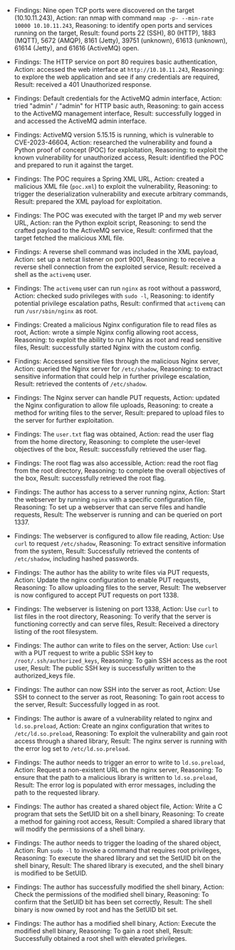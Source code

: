 * Findings: Nine open TCP ports were discovered on the target (10.10.11.243), Action: ran nmap with command `nmap -p- --min-rate 10000 10.10.11.243`, Reasoning: to identify open ports and services running on the target, Result: found ports 22 (SSH), 80 (HTTP), 1883 (MQTT), 5672 (AMQP), 8161 (Jetty), 39751 (unknown), 61613 (unknown), 61614 (Jetty), and 61616 (ActiveMQ) open.

* Findings: The HTTP service on port 80 requires basic authentication, Action: accessed the web interface at `http://10.10.11.243`, Reasoning: to explore the web application and see if any credentials are required, Result: received a 401 Unauthorized response.

* Findings: Default credentials for the ActiveMQ admin interface, Action: tried "admin" / "admin" for HTTP basic auth, Reasoning: to gain access to the ActiveMQ management interface, Result: successfully logged in and accessed the ActiveMQ admin interface.

* Findings: ActiveMQ version 5.15.15 is running, which is vulnerable to CVE-2023-46604, Action: researched the vulnerability and found a Python proof of concept (POC) for exploitation, Reasoning: to exploit the known vulnerability for unauthorized access, Result: identified the POC and prepared to run it against the target.

* Findings: The POC requires a Spring XML URL, Action: created a malicious XML file (`poc.xml`) to exploit the vulnerability, Reasoning: to trigger the deserialization vulnerability and execute arbitrary commands, Result: prepared the XML payload for exploitation.

* Findings: The POC was executed with the target IP and my web server URL, Action: ran the Python exploit script, Reasoning: to send the crafted payload to the ActiveMQ service, Result: confirmed that the target fetched the malicious XML file.

* Findings: A reverse shell command was included in the XML payload, Action: set up a netcat listener on port 9001, Reasoning: to receive a reverse shell connection from the exploited service, Result: received a shell as the `activemq` user.

* Findings: The `activemq` user can run `nginx` as root without a password, Action: checked sudo privileges with `sudo -l`, Reasoning: to identify potential privilege escalation paths, Result: confirmed that `activemq` can run `/usr/sbin/nginx` as root.

* Findings: Created a malicious Nginx configuration file to read files as root, Action: wrote a simple Nginx config allowing root access, Reasoning: to exploit the ability to run Nginx as root and read sensitive files, Result: successfully started Nginx with the custom config.

* Findings: Accessed sensitive files through the malicious Nginx server, Action: queried the Nginx server for `/etc/shadow`, Reasoning: to extract sensitive information that could help in further privilege escalation, Result: retrieved the contents of `/etc/shadow`.

* Findings: The Nginx server can handle PUT requests, Action: updated the Nginx configuration to allow file uploads, Reasoning: to create a method for writing files to the server, Result: prepared to upload files to the server for further exploitation.

* Findings: The `user.txt` flag was obtained, Action: read the user flag from the home directory, Reasoning: to complete the user-level objectives of the box, Result: successfully retrieved the user flag.

* Findings: The root flag was also accessible, Action: read the root flag from the root directory, Reasoning: to complete the overall objectives of the box, Result: successfully retrieved the root flag.
* Findings: The author has access to a server running nginx, Action: Start the webserver by running `nginx` with a specific configuration file, Reasoning: To set up a webserver that can serve files and handle requests, Result: The webserver is running and can be queried on port 1337.

* Findings: The webserver is configured to allow file reading, Action: Use `curl` to request `/etc/shadow`, Reasoning: To extract sensitive information from the system, Result: Successfully retrieved the contents of `/etc/shadow`, including hashed passwords.

* Findings: The author has the ability to write files via PUT requests, Action: Update the nginx configuration to enable PUT requests, Reasoning: To allow uploading files to the server, Result: The webserver is now configured to accept PUT requests on port 1338.

* Findings: The webserver is listening on port 1338, Action: Use `curl` to list files in the root directory, Reasoning: To verify that the server is functioning correctly and can serve files, Result: Received a directory listing of the root filesystem.

* Findings: The author can write to files on the server, Action: Use `curl` with a PUT request to write a public SSH key to `/root/.ssh/authorized_keys`, Reasoning: To gain SSH access as the root user, Result: The public SSH key is successfully written to the authorized_keys file.

* Findings: The author can now SSH into the server as root, Action: Use SSH to connect to the server as root, Reasoning: To gain root access to the server, Result: Successfully logged in as root.

* Findings: The author is aware of a vulnerability related to nginx and `ld.so.preload`, Action: Create an nginx configuration that writes to `/etc/ld.so.preload`, Reasoning: To exploit the vulnerability and gain root access through a shared library, Result: The nginx server is running with the error log set to `/etc/ld.so.preload`.

* Findings: The author needs to trigger an error to write to `ld.so.preload`, Action: Request a non-existent URL on the nginx server, Reasoning: To ensure that the path to a malicious library is written to `ld.so.preload`, Result: The error log is populated with error messages, including the path to the requested library.

* Findings: The author has created a shared object file, Action: Write a C program that sets the SetUID bit on a shell binary, Reasoning: To create a method for gaining root access, Result: Compiled a shared library that will modify the permissions of a shell binary.

* Findings: The author needs to trigger the loading of the shared object, Action: Run `sudo -l` to invoke a command that requires root privileges, Reasoning: To execute the shared library and set the SetUID bit on the shell binary, Result: The shared library is executed, and the shell binary is modified to be SetUID.

* Findings: The author has successfully modified the shell binary, Action: Check the permissions of the modified shell binary, Reasoning: To confirm that the SetUID bit has been set correctly, Result: The shell binary is now owned by root and has the SetUID bit set.

* Findings: The author has a modified shell binary, Action: Execute the modified shell binary, Reasoning: To gain a root shell, Result: Successfully obtained a root shell with elevated privileges.
